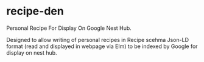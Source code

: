# recipe-den
Personal Recipe For Display On Google Nest Hub.

Designed to allow writing of personal recipes in Recipe scehma Json-LD format (read and displayed in webpage via Elm) to be indexed by Google for display on nest hub.

